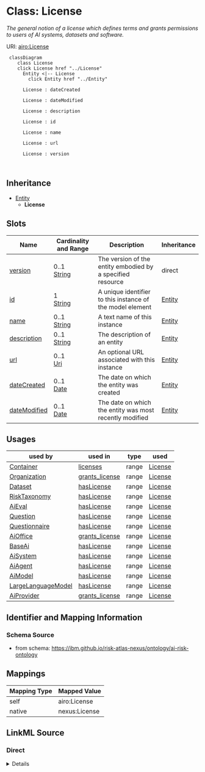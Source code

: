 

# Class: License


_The general notion of a license which defines terms and grants permissions to users of AI systems, datasets and software._





URI: [airo:License](https://w3id.org/airo#License)






```mermaid
 classDiagram
    class License
    click License href "../License"
      Entity <|-- License
        click Entity href "../Entity"
      
      License : dateCreated
        
      License : dateModified
        
      License : description
        
      License : id
        
      License : name
        
      License : url
        
      License : version
        
      
```





## Inheritance
* [Entity](Entity.md)
    * **License**



## Slots

| Name | Cardinality and Range | Description | Inheritance |
| ---  | --- | --- | --- |
| [version](version.md) | 0..1 <br/> [String](String.md) | The version of the entity embodied by a specified resource | direct |
| [id](id.md) | 1 <br/> [String](String.md) | A unique identifier to this instance of the model element | [Entity](Entity.md) |
| [name](name.md) | 0..1 <br/> [String](String.md) | A text name of this instance | [Entity](Entity.md) |
| [description](description.md) | 0..1 <br/> [String](String.md) | The description of an entity | [Entity](Entity.md) |
| [url](url.md) | 0..1 <br/> [Uri](Uri.md) | An optional URL associated with this instance | [Entity](Entity.md) |
| [dateCreated](dateCreated.md) | 0..1 <br/> [Date](Date.md) | The date on which the entity was created | [Entity](Entity.md) |
| [dateModified](dateModified.md) | 0..1 <br/> [Date](Date.md) | The date on which the entity was most recently modified | [Entity](Entity.md) |





## Usages

| used by | used in | type | used |
| ---  | --- | --- | --- |
| [Container](Container.md) | [licenses](licenses.md) | range | [License](License.md) |
| [Organization](Organization.md) | [grants_license](grants_license.md) | range | [License](License.md) |
| [Dataset](Dataset.md) | [hasLicense](hasLicense.md) | range | [License](License.md) |
| [RiskTaxonomy](RiskTaxonomy.md) | [hasLicense](hasLicense.md) | range | [License](License.md) |
| [AiEval](AiEval.md) | [hasLicense](hasLicense.md) | range | [License](License.md) |
| [Question](Question.md) | [hasLicense](hasLicense.md) | range | [License](License.md) |
| [Questionnaire](Questionnaire.md) | [hasLicense](hasLicense.md) | range | [License](License.md) |
| [AiOffice](AiOffice.md) | [grants_license](grants_license.md) | range | [License](License.md) |
| [BaseAi](BaseAi.md) | [hasLicense](hasLicense.md) | range | [License](License.md) |
| [AiSystem](AiSystem.md) | [hasLicense](hasLicense.md) | range | [License](License.md) |
| [AiAgent](AiAgent.md) | [hasLicense](hasLicense.md) | range | [License](License.md) |
| [AiModel](AiModel.md) | [hasLicense](hasLicense.md) | range | [License](License.md) |
| [LargeLanguageModel](LargeLanguageModel.md) | [hasLicense](hasLicense.md) | range | [License](License.md) |
| [AiProvider](AiProvider.md) | [grants_license](grants_license.md) | range | [License](License.md) |






## Identifier and Mapping Information







### Schema Source


* from schema: https://ibm.github.io/risk-atlas-nexus/ontology/ai-risk-ontology




## Mappings

| Mapping Type | Mapped Value |
| ---  | ---  |
| self | airo:License |
| native | nexus:License |







## LinkML Source

<!-- TODO: investigate https://stackoverflow.com/questions/37606292/how-to-create-tabbed-code-blocks-in-mkdocs-or-sphinx -->

### Direct

<details>
```yaml
name: License
description: The general notion of a license which defines terms and grants permissions
  to users of AI systems, datasets and software.
from_schema: https://ibm.github.io/risk-atlas-nexus/ontology/ai-risk-ontology
is_a: Entity
slots:
- version
class_uri: airo:License

```
</details>

### Induced

<details>
```yaml
name: License
description: The general notion of a license which defines terms and grants permissions
  to users of AI systems, datasets and software.
from_schema: https://ibm.github.io/risk-atlas-nexus/ontology/ai-risk-ontology
is_a: Entity
attributes:
  version:
    name: version
    description: The version of the entity embodied by a specified resource.
    from_schema: https://ibm.github.io/risk-atlas-nexus/ontology/ai-risk-ontology
    rank: 1000
    slot_uri: schema:version
    alias: version
    owner: License
    domain_of:
    - License
    - RiskTaxonomy
    range: string
  id:
    name: id
    description: A unique identifier to this instance of the model element. Example
      identifiers include UUID, URI, URN, etc.
    from_schema: https://ibm.github.io/risk-atlas-nexus/ontology/ai-risk-ontology
    rank: 1000
    slot_uri: schema:identifier
    identifier: true
    alias: id
    owner: License
    domain_of:
    - Entity
    range: string
    required: true
  name:
    name: name
    description: A text name of this instance.
    from_schema: https://ibm.github.io/risk-atlas-nexus/ontology/ai-risk-ontology
    rank: 1000
    slot_uri: schema:name
    alias: name
    owner: License
    domain_of:
    - Entity
    range: string
  description:
    name: description
    description: The description of an entity
    from_schema: https://ibm.github.io/risk-atlas-nexus/ontology/ai-risk-ontology
    rank: 1000
    slot_uri: schema:description
    alias: description
    owner: License
    domain_of:
    - Entity
    range: string
  url:
    name: url
    description: An optional URL associated with this instance.
    from_schema: https://ibm.github.io/risk-atlas-nexus/ontology/ai-risk-ontology
    rank: 1000
    slot_uri: schema:url
    alias: url
    owner: License
    domain_of:
    - Entity
    range: uri
  dateCreated:
    name: dateCreated
    description: The date on which the entity was created.
    from_schema: https://ibm.github.io/risk-atlas-nexus/ontology/ai-risk-ontology
    rank: 1000
    slot_uri: schema:dateCreated
    alias: dateCreated
    owner: License
    domain_of:
    - Entity
    range: date
    required: false
  dateModified:
    name: dateModified
    description: The date on which the entity was most recently modified.
    from_schema: https://ibm.github.io/risk-atlas-nexus/ontology/ai-risk-ontology
    rank: 1000
    slot_uri: schema:dateModified
    alias: dateModified
    owner: License
    domain_of:
    - Entity
    range: date
    required: false
class_uri: airo:License

```
</details>